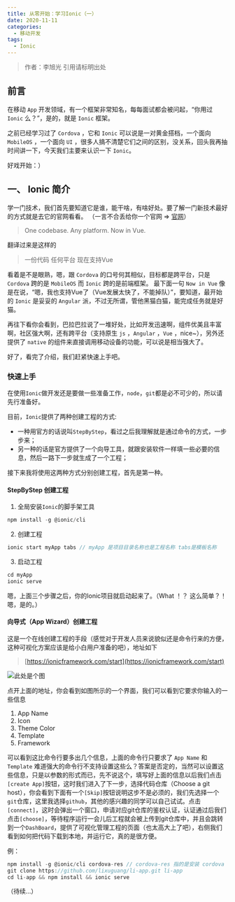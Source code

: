 ```yaml
---
title: 从零开始：学习Ionic（一）
date: 2020-11-11
categories: 
  - 移动开发
tags: 
  - Ionic
---
```


> 作者：李旭光
> 引用请标明出处

## 前言

在移动 `App` 开发领域，有一个框架非常知名，每每面试都会被问起，“你用过 `Ionic` 么？”，是的，就是 `Ionic` 框架。

之前已经学习过了 `Cordova` ，它和 `Ionic` 可以说是一对黄金搭档，一个面向 `MobileOS` ，一个面向 `UI` ，很多人搞不清楚它们之间的区别，没关系，回头我再抽时间讲一下，今天我们主要来认识一下 `Ionic`。

好戏开始：）

<!-- more -->
## 一、 Ionic 简介
学一门技术，我们首先要知道它是谁，能干啥，有啥好处。要了解一门新技术最好的方式就是去它的官网看看。
（一言不合丢给你一个官网 ⇒ [官网](https://ionicframework.com/)）

> One codebase.
Any platform.
Now in Vue.

翻译过来是这样的

> 一份代码
任何平台
现在支持Vue

看着是不是眼熟，嗯，跟 `Cordova` 的口号何其相似，目标都是跨平台，只是 `Cordova` 跨的是 `MobileOS` 而 `Ionic` 跨的是前端框架。
最下面一句 `Now in Vue` 像是在说，“嗯，我也支持Vue了（Vue发展太快了，不能掉队）”，要知道，最开始的 `Ionic` 是妥妥的 `Angular` 派，不过无所谓，管他黑猫白猫，能完成任务就是好猫。

再往下看你会看到，巴拉巴拉说了一堆好处，比如开发迅速啊，组件优美且丰富啊，社区强大啊，还有跨平台（支持原生 `js` ，`Angular` ，`Vue` ，nice~），另外还提供了 `native` 的组件来直接调用移动设备的功能，可以说是相当强大了。

好了，看完了介绍，我们赶紧快速上手吧。
### 快速上手
在使用`Ionic`做开发还是要做一些准备工作，`node`，`git`都是必不可少的，所以请先行准备好。

目前，`Ionic`提供了两种创建工程的方式:
* 一种用官方的话说叫`StepByStep`，看过之后我理解就是通过命令的方式，一步步来；
* 另一种的话是官方提供了一个向导工具，就跟安装软件一样填一些必要的信息，然后一路下一步就生成了一个工程；

接下来我将使用这两种方式分别创建工程，首先是第一种。
#### StepByStep 创建工程
1. 全局安装`Ionic`的脚手架工具
``` js
npm install -g @ionic/cli
```
2. 创建工程
``` js
ionic start myApp tabs // myApp 是项目目录名称也是工程名称 tabs是模板名称
```
3. 启动工程
``` js
cd myApp
ionic serve
```

嗯，上面三个步骤之后，你的Ionic项目就启动起来了。（What ！？ 这么简单？！ 嗯，是的。）

#### 向导式（App Wizard）创建工程
这是一个在线创建工程的手段（感觉对于开发人员来说貌似还是命令行来的方便，这种可视化方案应该是给小白用户准备的吧），地址如下
> [https://ionicframework.com/start](https://ionicframework.com/start)

![此处是个图]()

点开上面的地址，你会看到如图所示的一个界面，我们可以看到它要求你输入的一些信息
1. App Name
2. Icon
3. Theme Color
4. Template
5. Framework

可以看到这比命令行要多出几个信息，上面的命令行只要求了 `App Name` 和 `Template` 难道强大的命令行不支持设置这些么？答案是否定的，当然可以设置这些信息，只是以参数的形式而已，先不说这个，填写好上面的信息以后我们点击`[create App]`按钮，这时我们进入了下一步，选择代码仓库（Choose a git host），你会看到下面有一个`[Skip]`按钮说明这步不是必须的，我们先选择一个`git`仓库，这里我选择`github`，其他的感兴趣的同学可以自己试试。点击`[connect]`，这时会弹出一个窗口，申请对应git仓库的鉴权认证，认证通过后我们点击`[choose]`，等待程序运行一会儿后工程就会被上传到git仓库中，并且会跳转到一个`DashBoard`，提供了可视化管理工程的页面（也太高大上了吧），右侧我们看到如何把代码下载到本地，并运行它，真的是很方便。

例：
``` js
npm install -g @ionic/cli cordova-res // cordova-res 指的是安装 cordova 的开发依赖，因为除 cordova 之外还可以选择如 phonegap 之类的MobileOS 框架
git clone https://github.com/lixuguang/li-app.git li-app
cd li-app && npm install && ionic serve
```
（待续...）